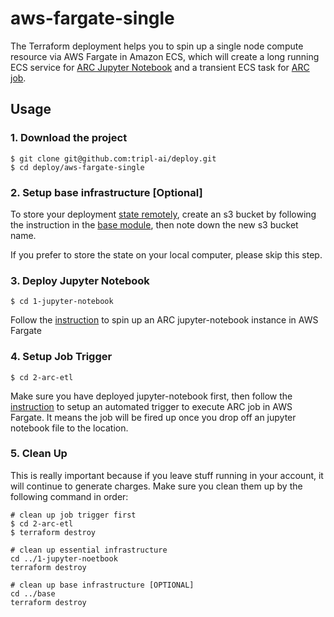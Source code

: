 # aws-fargate-single

The Terraform deployment helps you to spin up a single node compute resource via AWS Fargate in Amazon ECS, which will create a long running ECS service for [ARC Jupyter Notebook](./1-jupyter-notebook/README.md) and a transient ECS task for [ARC job](./2-arc-etl/README.md).


## Usage

### 1. Download the project
```
$ git clone git@github.com:tripl-ai/deploy.git
$ cd deploy/aws-fargate-single
```

### 2. Setup base infrastructure [Optional]

To store your deployment [state remotely](https://www.terraform.io/docs/state/remote.html), create an s3 bucket by following the instruction in the [base module](./0-base/README.md), then note down the new s3 bucket name. 

If you prefer to store the state on your local computer, please skip this step.


### 3. Deploy Jupyter Notebook
```
$ cd 1-jupyter-notebook
```
Follow the [instruction](./1-jupyter-notebook/README.md) to spin up an ARC jupyter-notebook instance in AWS Fargate
### 4. Setup Job Trigger
```
$ cd 2-arc-etl
```
Make sure you have deployed jupyter-notebook first, then follow the [instruction](./2-arc-etl/README.md) to setup an automated trigger to execute ARC job in AWS Fargate. It means the job will be fired up once you drop off an jupyter notebook file to the location.



### 5. Clean Up

This is really important because if you leave stuff running in your account, it will continue to generate charges. Make sure you clean them up by the following command in order:

```
# clean up job trigger first
$ cd 2-arc-etl
$ terraform destroy

# clean up essential infrastructure
cd ../1-jupyter-noetbook
terraform destroy

# clean up base infrastructure [OPTIONAL]
cd ../base
terraform destroy

```

